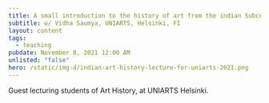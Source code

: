 ```yaml
---
title: A small introduction to the history of art from the indian Subcontinent
subtitle: w/ Vidha Saumya, UNIARTS, Helsinki, FI
layout: content
tags:
  - teaching
pubdate: November 8, 2021 12:00 AM
unlisted: "false"
hero: /static/img-d/indian-art-history-lecture-for-uniarts-2021.png
---
```

Guest lecturing students of Art History, at UNIARTS Helsinki.
